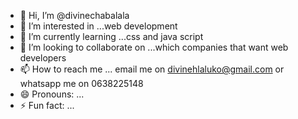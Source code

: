 - 👋 Hi, I’m @divinechabalala
- 👀 I’m interested in ...web development
- 🌱 I’m currently learning ...css and java script
- 💞️ I’m looking to collaborate on ...which companies that want web developers
- 📫 How to reach me ... email me on divinehlaluko@gmail.com or whatsapp me on 0638225148
- 😄 Pronouns: ...
- ⚡ Fun fact: ...

<!---
divinechabalala/divinechabalala is a ✨ special ✨ repository because its `README.md` (this file) appears on your GitHub profile.
You can click the Preview link to take a look at your changes.
--->

